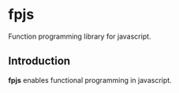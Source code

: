 # fpjs
Function programming library for javascript.

## Introduction
**fpjs** enables functional programming in javascript.
